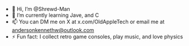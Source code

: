 - 👋 Hi, I’m @Shrewd-Man
- 🌱 I’m currently learning Jave, and C
- 📫 You can DM me on X at x.com/OldAppleTech or email me at andersonkennethw@outlook.com
- ⚡ Fun fact: I collect retro game consoles, play music, and love physics
